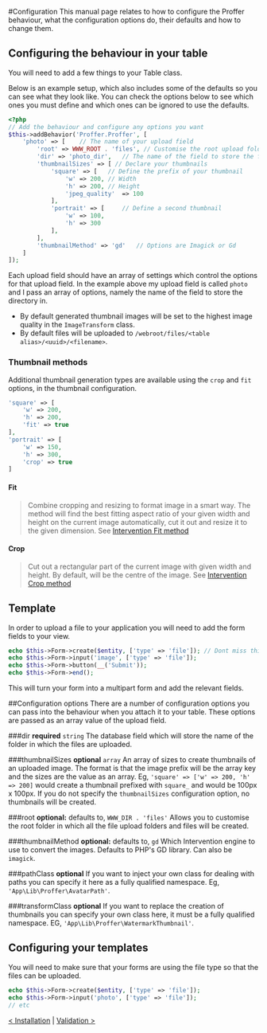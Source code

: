 #Configuration
This manual page relates to how to configure the Proffer behaviour, what the configuration options do, their defaults and how to change them.

## Configuring the behaviour in your table
You will need to add a few things to your Table class.

Below is an example setup, which also includes some of the defaults so you can see what they look like. You can check the options below to
see which ones you must define and which ones can be ignored to use the defaults.

```php
<?php
// Add the behaviour and configure any options you want
$this->addBehavior('Proffer.Proffer', [
	'photo' => [	// The name of your upload field
		'root' => WWW_ROOT . 'files', // Customise the root upload folder here, or omit to use the default
		'dir' => 'photo_dir',	// The name of the field to store the folder
		'thumbnailSizes' => [ // Declare your thumbnails
			'square' => [	// Define the prefix of your thumbnail
				'w' => 200,	// Width
				'h' => 200,	// Height
				'jpeg_quality'	=> 100
			],
			'portrait' => [		// Define a second thumbnail
				'w' => 100,
				'h' => 300
			],
		],
		'thumbnailMethod' => 'gd'	// Options are Imagick or Gd
	]
]);
```

Each upload field should have an array of settings which control the options for that upload field. In the example
above my upload field is called `photo` and I pass an array of options, namely the name of the field to store the
directory in.

* By default generated thumbnail images will be set to the highest image quality in the `ImageTransform` class.
* By default files will be uploaded to `/webroot/files/<table alias>/<uuid>/<filename>`.

### Thumbnail methods
Additional thumbnail generation types are available using the `crop` and `fit` options, in the thumbnail configuration.

```php
'square' => [
    'w' => 200,
    'h' => 200,
    'fit' => true
],
'portrait' => [
    'w' => 150,
    'h' => 300,
    'crop' => true
]
```

#### Fit
> Combine cropping and resizing to format image in a smart way. The method will find the best fitting aspect ratio of 
> your given width and height on the current image automatically, cut it out and resize it to the given dimension.
See [Intervention Fit method](http://image.intervention.io/api/fit)

#### Crop
> Cut out a rectangular part of the current image with given width and height.
By default, will be the centre of the image.
See [Intervention Crop method](http://image.intervention.io/api/crop)

## Template
In order to upload a file to your application you will need to add the form fields to your view.
```php
echo $this->Form->create($entity, ['type' => 'file']); // Dont miss this out or no files will upload
echo $this->Form->input('image', ['type' => 'file']);
echo $this->Form->button(__('Submit'));
echo $this->Form->end();
```
This will turn your form into a multipart form and add the relevant fields.

##Configuration options
There are a number of configuration options you can pass into the behaviour when you attach it to your table. These options are passed as an array value of the upload field.

###dir
**required** `string`
The database field which will store the name of the folder in which the files are uploaded.

###thumbnailSizes
**optional** `array`
An array of sizes to create thumbnails of an uploaded image. The format is that the image prefix will be the array key and the sizes are the value as an array.
Eg, `'square' => ['w' => 200, 'h' => 200]` would create a thumbnail prefixed with `square_` and would be 100px x 100px.
If you do not specify the `thumbnailSizes` configuration option, no thumbnails will be created.

###root
**optional:** defaults to, `WWW_DIR . 'files'`
Allows you to customise the root folder in which all the file upload folders and files will be created.

###thumbnailMethod
**optional:** defaults to, `gd`
Which Intervention engine to use to convert the images. Defaults to PHP's GD library. Can also be `imagick`.

###pathClass
**optional**
If you want to inject your own class for dealing with paths you can specify it here as a fully qualified namespace.
Eg, `'App\Lib\Proffer\AvatarPath'`.

###transformClass
**optional**
If you want to replace the creation of thumbnails you can specify your own class here, it must be a fully qualified namespace.
EG, `'App\Lib\Proffer\WatermarkThumbnail'`.

## Configuring your templates
You will need to make sure that your forms are using the file type so that the files can be uploaded.

```php
echo $this->Form->create($entity, ['type' => 'file']);
echo $this->Form->input('photo', ['type' => 'file']);
// etc
```

[< Installation](installation.md) | [Validation >](validation.md)
